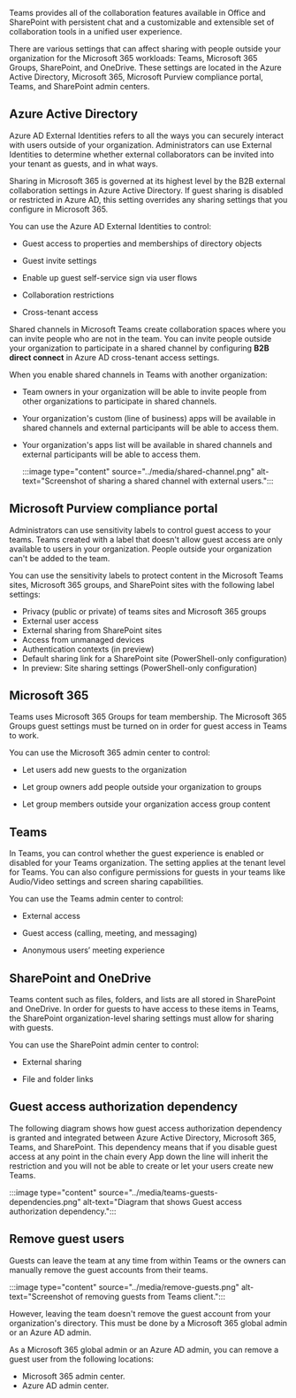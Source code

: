 
Teams provides all of the collaboration features available in Office and SharePoint with persistent chat and a customizable and extensible set of collaboration tools in a unified user experience.

There are various settings that can affect sharing with people outside your organization for the Microsoft 365 workloads: Teams, Microsoft 365 Groups, SharePoint, and OneDrive. These settings are located in the Azure Active Directory, Microsoft 365, Microsoft Purview compliance portal, Teams, and SharePoint admin centers.

## Azure Active Directory

Azure AD External Identities refers to all the ways you can securely interact with users outside of your organization. Administrators can use External Identities to determine whether external collaborators can be invited into your tenant as guests, and in what ways. 

Sharing in Microsoft 365 is governed at its highest level by the B2B external collaboration settings in Azure Active Directory. If guest sharing is disabled or restricted in Azure AD, this setting overrides any sharing settings that you configure in Microsoft 365.

You can use the Azure AD External Identities to control:

* Guest access to properties and memberships of directory objects

* Guest invite settings

* Enable up guest self-service sign via user flows

* Collaboration restrictions

* Cross-tenant access

Shared channels in Microsoft Teams create collaboration spaces where you can invite people who are not in the team. You can invite people outside your organization to participate in a shared channel by configuring **B2B direct connect** in Azure AD cross-tenant access settings.

When you enable shared channels in Teams with another organization:
* Team owners in your organization will be able to invite people from other organizations to participate in shared channels.
* Your organization's custom (line of business) apps will be available in shared channels and external participants will be able to access them.
* Your organization's apps list will be available in shared channels and external participants will be able to access them.

    ‎:::image type="content" source="../media/shared-channel.png" alt-text="Screenshot of sharing a shared channel with external users.":::

## Microsoft Purview compliance portal

Administrators can use sensitivity labels to control guest access to your teams. Teams created with a label that doesn't allow guest access are only available to users in your organization. People outside your organization can't be added to the team.

You can use the sensitivity labels to protect content in the Microsoft Teams sites, Microsoft 365 groups, and SharePoint sites with the following label settings:

* Privacy (public or private) of teams sites and Microsoft 365 groups
* External user access
* External sharing from SharePoint sites
* Access from unmanaged devices
* Authentication contexts (in preview)
* Default sharing link for a SharePoint site (PowerShell-only configuration)
* In preview: Site sharing settings (PowerShell-only configuration)


## Microsoft 365

Teams uses Microsoft 365 Groups for team membership. The Microsoft 365 Groups guest settings must be turned on in order for guest access in Teams to work.

You can use the Microsoft 365 admin center to control:

* Let users add new guests to the organization

* Let group owners add people outside your organization to groups

* Let group members outside your organization access group content

## Teams

In Teams, you can control whether the guest experience is enabled or disabled for your Teams organization. The setting applies at the tenant level for Teams. You can also configure permissions for guests in your teams like Audio/Video settings and screen sharing capabilities.

You can use the Teams admin center to control:

* External access

* Guest access (calling, meeting, and messaging)

* Anonymous users’ meeting experience

## SharePoint and OneDrive

Teams content such as files, folders, and lists are all stored in SharePoint and OneDrive. In order for guests to have access to these items in Teams, the SharePoint organization-level sharing settings must allow for sharing with guests.

You can use the SharePoint admin center to control:

* External sharing

* File and folder links

## Guest access authorization dependency

The following diagram shows how guest access authorization dependency is granted and integrated between Azure Active Directory, Microsoft 365, Teams, and SharePoint. This dependency means that if you disable guest access at any point in the chain every App down the line will inherit the restriction and you will not be able to create or let your users create new Teams.

‎:::image type="content" source="../media/teams-guests-dependencies.png" alt-text="Diagram that shows Guest access authorization dependency.":::

## Remove guest users 
Guests can leave the team at any time from within Teams or the owners can manually remove the guest accounts from their teams.

:::image type="content" source="../media/remove-guests.png" alt-text="Screenshot of removing guests from Teams client.":::

However, leaving the team doesn't remove the guest account from your organization's directory. This must be done by a Microsoft 365 global admin or an Azure AD admin.

As a Microsoft 365 global admin or an Azure AD admin, you can remove a guest user from the following locations:
 
* Microsoft 365 admin center.
* Azure AD admin center. 

